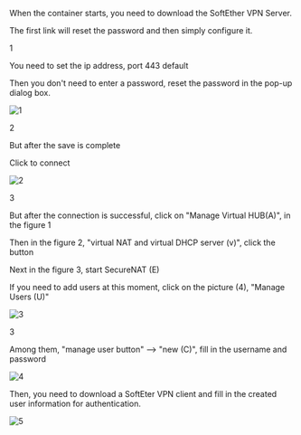 When the container starts, you need to download the SoftEther VPN Server.

The first link will reset the password and then simply configure it.

1

You need to set the ip address, port 443 default

Then you don't need to enter a password, reset the password in the pop-up dialog box.

![1](https://raw.githubusercontent.com/LinuxEA-Mark/docker-SoftEtherVPN/master/img/1.png)

2

But after the save is complete

Click to connect

![2](https://raw.githubusercontent.com/LinuxEA-Mark/docker-SoftEtherVPN/master/img/2.png)

3

But after the connection is successful, click on "Manage Virtual HUB(A)", in the figure 1

Then in the figure 2, "virtual NAT and virtual DHCP server (v)", click the button

Next in the figure 3, start SecureNAT (E)

If you need to add users at this moment, click on the picture (4), "Manage Users (U)"

![3](https://raw.githubusercontent.com/LinuxEA-Mark/docker-SoftEtherVPN/master/img/3.png)

3

Among them, "manage user button" --> "new (C)", fill in the username and password

![4](https://raw.githubusercontent.com/LinuxEA-Mark/docker-SoftEtherVPN/master/img/4.png)


Then, you need to download a SoftEter VPN client and fill in the created user information for authentication.

![5](https://raw.githubusercontent.com/LinuxEA-Mark/docker-SoftEtherVPN/master/img/5.png)
